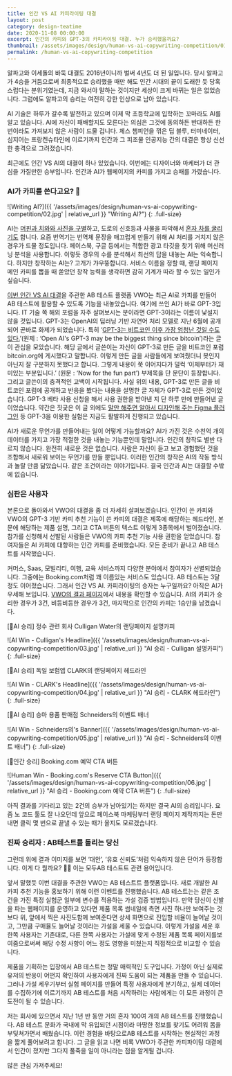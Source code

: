 ```yaml
---
title: 인간 VS AI 카피라이팅 대결
layout: post
category: design-teatime
date: 2020-11-08 00:00:00
excerpt: 인간의 카피와 GPT-3의 카피라이팅 대결. 누가 승리했을까요?
thumbnail: /assets/images/design/human-vs-ai-copywriting-competition/01.jpg
permalink: /human-vs-ai-copywriting-competition
---
```


알파고와 이세돌의 바둑 대결도 2016년이니까 벌써 4년도 더 된 일입니다. 당시 알파고가 4승을 거둠으로써 최종적으로 승리했을 때만 해도 인간 시대의 끝이 도래한 듯 당혹스럽다는 분위기였는데, 지금 와서야 말하는 것이지만 세상이 크게 바뀌는 일은 없었습니다. 그럼에도 알파고의 승리는 여전히 강한 인상으로 남아 있습니다.

AI 기술은 하루가 갈수록 발전하고 있으며 이제 막 초등학교에 입학하는 꼬마라도 AI를 알고 있습니다. AI에 자신이 패배할지도 모른다는 의심은 그것에 동의하든 반대하든 한 번이라도 가져보지 않은 사람이 드물 겁니다. 체스 챔피언을 꺾은 딥 블루, 터미네이터, 심지어는 프랑켄슈타인에 이르기까지 인간과 그 피조물 인공지능 간의 대결은 항상 신선한 충격으로 그려졌습니다.

최근에도 인간 VS AI의 대결이 하나 있었습니다. 이번에는 디자이너와 마케터가 더 관심을 가질만한 승부입니다. 인간과 AI가 웹페이지의 카피를 가지고 승패를 가렸습니다.

### AI가 카피를 쓴다고요? 🤔

![Writing AI?]({{ '/assets/images/design/human-vs-ai-copywriting-competition/02.jpg' | relative_url }} "Writing AI?")
{: .full-size}

AI는 [머핀과 치와와 사진을 구별](https://www.google.com/search?q=Chihuahua+or+muffin&client=firefox-b-d&source=lnms&tbm=isch&sa=X&ved=2ahUKEwidrNzqwevsAhU0y4sBHbxtCaUQ_AUoAXoECAwQAw&biw=771&bih=731&dpr=1.25)하고, 도로의 신호등과 사물을 파악해서 [혼자 차를 굴리기도](https://media.giphy.com/media/H7rpSYHRyYgamxQNqw/giphy.gif) 합니다. 요즘 번역기는 번역체 문장을 매끄럽게 만들기 위해 AI 처리를 거치지 않은 경우가 드물 정도입니다. 페이스북, 구글 등에서는 적합한 광고 타깃을 찾기 위해 머신러닝 분석을 사용합니다. 이렇듯 경우의 수를 분석해서 최선의 답을 내놓는 AI는 익숙합니다. 하지만 창작하는 AI는? 고개가 갸우뚱합니다. 서비스 이름을 정할 때, 랜딩 페이지 메인 카피를 뽑을 때 쏟았던 창작 능력을 생각하면 감히 기계가 따라 할 수 있는 일인가 싶습니다.

[이번 인간 VS AI 대결](https://vwo.com/ab-testing-openai-gpt-3/)을 주관한 AB 테스트 플랫폼 VWO는 최근 AI로 카피를 만들어 AB 테스트에 활용할 수 있도록 기능을 내놓았습니다. 여기에 쓰인 AI가 바로 GPT-3입니다. IT 기술 쪽 해외 포럼을 자주 살펴보시는 분이라면 GPT-3이라는 이름이 낯설지 않을 것입니다. GPT-3는 OpenAI의 딥러닝 기반 자연어 처리 모델로 지난 6월에 공개되어 곧바로 화제가 되었습니다. 특히 ‘[GPT-3는 비트코인 이후 가장 엄청난 것일 수도 있다.](https://maraoz.com/2020/07/18/openai-gpt3/)’(원제 : ‘Open AI's GPT-3 may be the biggest thing since bitcoin’)라는 글이 관심을 모았습니다. 해당 글에서 글쓴이는 자신이 GPT-3로 만든 글을 비트코인 포럼 bitcoin.org에 게시했다고 말합니다. 이렇게 만든 글을 사람들에게 보여줬더니 봇인지 아닌지 잘 구분하지 못했다고 합니다. 그렇게 내용이 쭉 이어지다가 덜컥 ‘이제부터가 재미있는 부분입니다.’ (원문 : ‘Now for the fun part’) 부제목을 단 문단이 등장합니다. 그리고 글쓴이의 충격적인 고백이 시작됩니다. 사실 위의 내용, GPT-3로 만든 글을 비트코인 포럼에 공개하고 반응을 봤다는 내용을 설명한 글 자체가 GPT-3로 만든 것이었습니다. GPT-3 베타 사용 신청을 해서 사용 권한을 받아낸 지 단 하루 만에 만들어낸 글이었습니다. 약간은 짓궂은 이 글 외에도 [말만 해주면 알아서 디자인해 주는 Figma 플러그인](https://twitter.com/jsngr/status/1284511080715362304) 등 GPT-3을 이용한 실험은 지금도 활발하게 진행되고 있습니다.

AI가 새로운 무언가를 만들어내는 일이 어떻게 가능할까요? AI가 가진 것은 수천억 개의 데이터를 가지고 가장 적절한 것을 내놓는 기능뿐인데 말입니다.  인간의 창작도 별반 다르지 않습니다. 완전히 새로운 것은 없습니다. 사람은 자신이 듣고 보고 경험했던 것을 조합해서 새로워 보이는 무언가를 만들 뿐입니다. 이러한 인간의 창작은 AI의 작동 방식과 놀랄 만큼 닮았습니다. 같은 조건이라는 이야기입니다. 결국 인간과 AI는 대결할 수밖에 없습니다.

### 심판은 사용자

본론으로 돌아와서 VWO의 대결을 좀 더 자세히 살펴보겠습니다. 인간이 쓴 카피와 VWO의 GPT-3 기반 카피 추천 기능이 쓴 카피의 대결은 제목에 해당하는 헤드라인, 본문에 해당하는 제품 설명, 그리고 CTA 버튼의 텍스트 이렇게 3종목에서 벌어졌습니다. 참가를 신청해서 선발된 사람들은 VWO의 카피 추천 기능 사용 권한을 얻었습니다. 참여자들은 AI 카피에 대항하는 인간 카피를 준비했습니다. 모든 준비가 끝나고 AB 테스트를 시작했습니다.

커머스, Saas, 모빌리티, 여행, 교육 서비스까지 다양한 분야에서 참여자가 선별되었습니다. 그중에는 Booking.com처럼 꽤 이름있는 서비스도 있습니다. AB 테스트는 3달 정도 이어졌습니다. 그래서 인간 VS AI. 카피라이팅의 승자는 누구일까요? 아직은 AI가 우세해 보입니다. [VWO의 결과 페이지](https://vwo.com/ab-testing-openai-gpt-3/results/)에서 내용을 확인할 수 있습니다. AI의 카피가 승리한 경우가 3건, 비등비등한 경우가 3건, 마지막으로 인간의 카피는 1승만을 남겼습니다.

[🤖AI 승리] 정수 관련 회사 Culligan Water의 랜딩페이지 설명카피

![AI Win - Culligan's Headline]({{ '/assets/images/design/human-vs-ai-copywriting-competition/03.jpg' | relative_url }} "AI 승리 - Culligan 설명카피")
{: .full-size}

[🤖AI 승리] 독일 보험앱 CLARK의 랜딩페이지 헤드라인

![AI Win - CLARK's Headline]({{ '/assets/images/design/human-vs-ai-copywriting-competition/04.jpg' | relative_url }} "AI 승리 - CLARK 헤드라인")
{: .full-size}

[🤖AI 승리] 승마 용품 판매점 Schneiders의 이벤트 배너

![AI Win - Schneiders의's Banner]({{ '/assets/images/design/human-vs-ai-copywriting-competition/05.jpg' | relative_url }} "AI 승리 - Schneiders의 이벤트 배너")
{: .full-size}

[👩인간 승리] Booking.com 예약 CTA 버튼

![Human Win - Booking.com's Reserve CTA Button]({{ '/assets/images/design/human-vs-ai-copywriting-competition/06.jpg' | relative_url }} "AI 승리 - Booking.com 예약 CTA 버튼")
{: .full-size}

아직 결과를 기다리고 있는 2건의 승부가 남아있기는 하지만 결국 AI의 승리입니다. 요즘 노 코드 툴도 잘 나오던데 앞으로 페이스북 마케팅부터 랜딩 페이지 제작까지는 돈만 내면 클릭 몇 번으로 끝낼 수 있는 때가 올지도 모르겠습니다.

### 진짜 승리자 : AB테스트를 돌리는 당신

그런데 위에 결과 이미지를 보면 ‘대안’, ‘유효 신뢰도’처럼 익숙하지 않은 단어가 등장합니다. 이게 다 뭘까요? 🤷‍♂️ 이는 모두AB 테스트트 관련 용어입니다.

앞서 말했듯 이번 대결을 주관한 VWO는 AB 테스트트 플랫폼입니다. 새로 개발한 AI 카피 추천 기능을 홍보하기 위해 이런 이벤트를 진행했습니다. AB 테스트는는 같은 조건을 가진 특정 실험군 일부에 변수를 적용하는 가설 검증 방법입니다. 만약 당신이 신발을 파는 웹페이지를 운영하고 있다면 제품 목록 썸네일에 측면 사진 하나만 보여주는 것보다 위, 앞에서 찍은 사진도함께 보여준다면 상세 화면으로 진입할 비율이 늘어날 것이고, 그만큼 구매율도 늘어날 것이라는 가설을 세울 수 있습니다. 이렇게 가설을 세운 후 한쪽 사용자는 기존대로, 다른 한쪽 사용자는 가설에 맞게 수정된 제품 목록 페이지를보여줌으로써써 해당 수정 사항이 어느 정도 영향을 미쳤는지 직접적으로 비교할 수 있습니다.

제품을 기획하는 입장에서 AB 테스트는 정말 매력적인 도구입니다. 가정이 아닌 실제로 유저의 반응이 어떤지 확인하여 사용자에게 진짜 도움이 되는 제품을 만들 수 있습니다. 그러나 가설 세우기부터 실험 페이지를 만들어 특정 사용자에게 분기하고, 실제 데이터를 수집하기에 이르기까지 AB 테스트를 처음 시작하려는 사람에게는 이 모든 과정이 큰 도전이 될 수 있습니다.

저는 회사에 있으면서 지난 1년 반 동안 거의 혼자 100여 개의 AB 테스트를 진행했습니다. AB 테스트 문화가 국내에 막 유입되던 시점이라 마땅한 정보를 찾기도 어려워 몸을 부딪쳐가면서 배웠습니다. 이런 경험을 바탕으로AB 테스트를 시작하는 현실적인 과정을 짧게 풀어보려고 합니다. 그 글을 읽고 나면 비록 VWO가 주관한 카피파이팅 대결에서 인간이 졌지만 그다지 풀죽을 일이 아니라는 점을 알게될 겁니다.

많은 관심 가져주세요!
